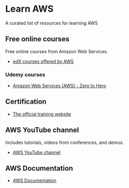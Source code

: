 # Learn AWS

A curated list of resources for learning AWS

## Free online courses

Free online courses from Amazon Web Services. 

* [edX courses offered by AWS](https://www.edx.org/school/aws)

### Udemy courses

* [Amazon Web Services (AWS) - Zero to Hero](https://www.udemy.com/course/amazon-web-services-aws-v/)

## Certification

* [The official training website](https://www.aws.training/)

## AWS YouTube channel

Includes tutorials, videos from conferences, and demos.

* [AWS YouTube channel](https://www.youtube.com/@amazonwebservices/featured)

## AWS Documentation

* [AWS Documentation](https://docs.aws.amazon.com/index.html)


